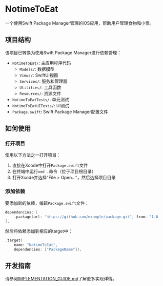# NotimeToEat

一个使用Swift Package Manager管理的iOS应用，帮助用户管理食物和小票。

## 项目结构

该项目已转换为使用Swift Package Manager进行依赖管理：

- `NotimeToEat/`: 主应用程序代码
  - `Models/`: 数据模型
  - `Views/`: SwiftUI视图
  - `Services/`: 服务和管理器
  - `Utilities/`: 工具函数
  - `Resources/`: 资源文件
- `NotimeToEatTests/`: 单元测试
- `NotimeToEatUITests/`: UI测试
- `Package.swift`: Swift Package Manager配置文件

## 如何使用

### 打开项目

使用以下方法之一打开项目：

1. 直接在Xcode中打开`Package.swift`文件
2. 在终端中运行`xed .`命令（位于项目根目录）
3. 打开Xcode并选择"File > Open..."，然后选择项目目录

### 添加依赖

要添加新的依赖，编辑`Package.swift`文件：

```swift
dependencies: [
    .package(url: "https://github.com/example/package.git", from: "1.0.0"),
],
```

然后将依赖添加到相应的target中：

```swift
.target(
    name: "NotimeToEat",
    dependencies: ["PackageName"]),
```

## 开发指南

请参阅[IMPLEMENTATION_GUIDE.md](IMPLEMENTATION_GUIDE.md)了解更多实现详情。 